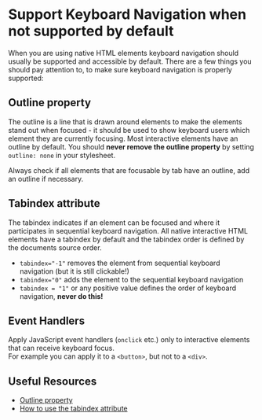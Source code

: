 # Support Keyboard Navigation when not supported by default

When you are using native HTML elements keyboard navigation should usually be supported and accessible by default. There are a few things you should pay attention to, to make sure keyboard navigation is properly supported:

## Outline property

The outline is a line that is drawn around elements to make the elements stand out when focused - it should be used to show keyboard users which element they are currently focusing. Most interactive elements have an outline by default. You should **never remove the outline property** by setting `outline: none` in your stylesheet.

Always check if all elements that are focusable by tab have an outline, add an outline if necessary.

## Tabindex attribute

The tabindex indicates if an element can be focused and where it participates in sequential keyboard navigation. All native interactive HTML elements have a tabindex by default and the tabindex order is defined by the documents source order. 
- `tabindex="-1"` removes the element from sequential keyboard navigation (but it is still clickable!)
- `tabindex="0"` adds the element to the sequential keyboard navigation
- `tabindex = "1"` or any positive value defines the order of keyboard navigation, **never do this!**

## Event Handlers

Apply JavaScript event handlers (`onclick` etc.) only to interactive elements that can receive keyboard focus.  
For example you can apply it to a `<button>`, but not to a `<div>`.

## Useful Resources

- [Outline property](https://developer.mozilla.org/en-US/docs/Web/CSS/outline)
- [How to use the tabindex attribute](https://www.a11yproject.com/posts/how-to-use-the-tabindex-attribute/#:~:text=tabindex%20is%20a%20global%20attribute,via%20the%20keyboard's%20Tab%20key.)